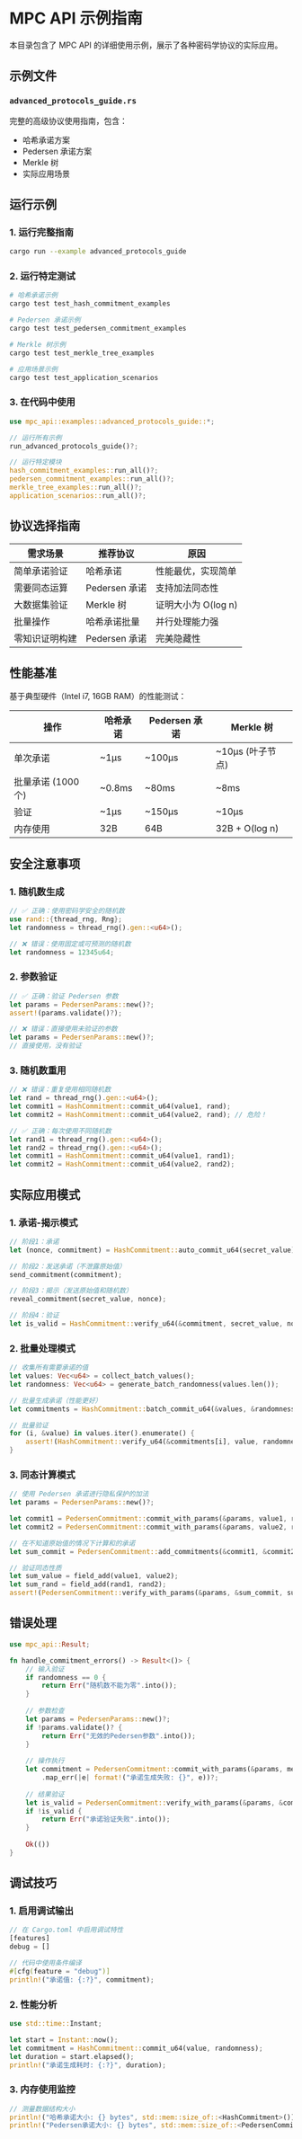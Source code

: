 # MPC API 示例指南

本目录包含了 MPC API 的详细使用示例，展示了各种密码学协议的实际应用。

## 示例文件

### `advanced_protocols_guide.rs`
完整的高级协议使用指南，包含：
- 哈希承诺方案
- Pedersen 承诺方案
- Merkle 树
- 实际应用场景

## 运行示例

### 1. 运行完整指南
```bash
cargo run --example advanced_protocols_guide
```

### 2. 运行特定测试
```bash
# 哈希承诺示例
cargo test test_hash_commitment_examples

# Pedersen 承诺示例
cargo test test_pedersen_commitment_examples

# Merkle 树示例
cargo test test_merkle_tree_examples

# 应用场景示例
cargo test test_application_scenarios
```

### 3. 在代码中使用
```rust
use mpc_api::examples::advanced_protocols_guide::*;

// 运行所有示例
run_advanced_protocols_guide()?;

// 运行特定模块
hash_commitment_examples::run_all()?;
pedersen_commitment_examples::run_all()?;
merkle_tree_examples::run_all()?;
application_scenarios::run_all()?;
```

## 协议选择指南

| 需求场景 | 推荐协议 | 原因 |
|---------|----------|------|
| 简单承诺验证 | 哈希承诺 | 性能最优，实现简单 |
| 需要同态运算 | Pedersen 承诺 | 支持加法同态性 |
| 大数据集验证 | Merkle 树 | 证明大小为 O(log n) |
| 批量操作 | 哈希承诺批量 | 并行处理能力强 |
| 零知识证明构建 | Pedersen 承诺 | 完美隐藏性 |

## 性能基准

基于典型硬件（Intel i7, 16GB RAM）的性能测试：

| 操作 | 哈希承诺 | Pedersen 承诺 | Merkle 树 |
|------|----------|---------------|-----------|
| 单次承诺 | ~1μs | ~100μs | ~10μs (叶子节点) |
| 批量承诺 (1000个) | ~0.8ms | ~80ms | ~8ms |
| 验证 | ~1μs | ~150μs | ~10μs |
| 内存使用 | 32B | 64B | 32B + O(log n) |

## 安全注意事项

### 1. 随机数生成
```rust
// ✅ 正确：使用密码学安全的随机数
use rand::{thread_rng, Rng};
let randomness = thread_rng().gen::<u64>();

// ❌ 错误：使用固定或可预测的随机数
let randomness = 12345u64;
```

### 2. 参数验证
```rust
// ✅ 正确：验证 Pedersen 参数
let params = PedersenParams::new()?;
assert!(params.validate()?);

// ❌ 错误：直接使用未验证的参数
let params = PedersenParams::new()?;
// 直接使用，没有验证
```

### 3. 随机数重用
```rust
// ❌ 错误：重复使用相同随机数
let rand = thread_rng().gen::<u64>();
let commit1 = HashCommitment::commit_u64(value1, rand);
let commit2 = HashCommitment::commit_u64(value2, rand); // 危险！

// ✅ 正确：每次使用不同随机数
let rand1 = thread_rng().gen::<u64>();
let rand2 = thread_rng().gen::<u64>();
let commit1 = HashCommitment::commit_u64(value1, rand1);
let commit2 = HashCommitment::commit_u64(value2, rand2);
```

## 实际应用模式

### 1. 承诺-揭示模式
```rust
// 阶段1：承诺
let (nonce, commitment) = HashCommitment::auto_commit_u64(secret_value);

// 阶段2：发送承诺（不泄露原始值）
send_commitment(commitment);

// 阶段3：揭示（发送原始值和随机数）
reveal_commitment(secret_value, nonce);

// 阶段4：验证
let is_valid = HashCommitment::verify_u64(&commitment, secret_value, nonce);
```

### 2. 批量处理模式
```rust
// 收集所有需要承诺的值
let values: Vec<u64> = collect_batch_values();
let randomness: Vec<u64> = generate_batch_randomness(values.len());

// 批量生成承诺（性能更好）
let commitments = HashCommitment::batch_commit_u64(&values, &randomness)?;

// 批量验证
for (i, &value) in values.iter().enumerate() {
    assert!(HashCommitment::verify_u64(&commitments[i], value, randomness[i]));
}
```

### 3. 同态计算模式
```rust
// 使用 Pedersen 承诺进行隐私保护的加法
let params = PedersenParams::new()?;

let commit1 = PedersenCommitment::commit_with_params(&params, value1, rand1)?;
let commit2 = PedersenCommitment::commit_with_params(&params, value2, rand2)?;

// 在不知道原始值的情况下计算和的承诺
let sum_commit = PedersenCommitment::add_commitments(&commit1, &commit2)?;

// 验证同态性质
let sum_value = field_add(value1, value2);
let sum_rand = field_add(rand1, rand2);
assert!(PedersenCommitment::verify_with_params(&params, &sum_commit, sum_value, sum_rand)?);
```

## 错误处理

```rust
use mpc_api::Result;

fn handle_commitment_errors() -> Result<()> {
    // 输入验证
    if randomness == 0 {
        return Err("随机数不能为零".into());
    }
    
    // 参数检查
    let params = PedersenParams::new()?;
    if !params.validate()? {
        return Err("无效的Pedersen参数".into());
    }
    
    // 操作执行
    let commitment = PedersenCommitment::commit_with_params(&params, message, randomness)
        .map_err(|e| format!("承诺生成失败: {}", e))?;
    
    // 结果验证
    let is_valid = PedersenCommitment::verify_with_params(&params, &commitment, message, randomness)?;
    if !is_valid {
        return Err("承诺验证失败".into());
    }
    
    Ok(())
}
```

## 调试技巧

### 1. 启用调试输出
```rust
// 在 Cargo.toml 中启用调试特性
[features]
debug = []

// 代码中使用条件编译
#[cfg(feature = "debug")]
println!("承诺值: {:?}", commitment);
```

### 2. 性能分析
```rust
use std::time::Instant;

let start = Instant::now();
let commitment = HashCommitment::commit_u64(value, randomness);
let duration = start.elapsed();
println!("承诺生成耗时: {:?}", duration);
```

### 3. 内存使用监控
```rust
// 测量数据结构大小
println!("哈希承诺大小: {} bytes", std::mem::size_of::<HashCommitment>());
println!("Pedersen承诺大小: {} bytes", std::mem::size_of::<PedersenCommitment>());
```



